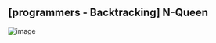 ## [programmers - Backtracking] N-Queen

![image](https://user-images.githubusercontent.com/22045163/120099101-98de3a80-c174-11eb-86d9-bfe4af4359e9.png)
